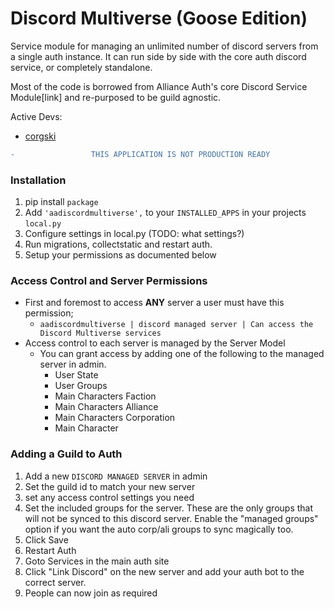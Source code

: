 # Discord Multiverse (Goose Edition)

Service module for managing an unlimited number of discord servers from a single auth instance. It can run side by side with the core auth discord service, or completely standalone.

Most of the code is borrowed from Alliance Auth's core Discord Service Module[link] and re-purposed to be guild agnostic.

Active Devs:

- [corgski](https://github.com/digital-pet)

```diff
-                 THIS APPLICATION IS NOT PRODUCTION READY
```

### Installation

1.  pip install `package`
2.  Add `'aadiscordmultiverse',` to your `INSTALLED_APPS` in your projects `local.py`
3.  Configure settings in local.py (TODO: what settings?)
3.  Run migrations, collectstatic and restart auth.
4.  Setup your permissions as documented below

### Access Control and Server Permissions

- First and foremost to access **ANY** server a user must have this permission;
  - `aadiscordmultiverse | discord managed server | Can access the Discord Multiverse services`
- Access control to each server is managed by the Server Model
  - You can grant access by adding one of the following to the managed server in admin.
    - User State
    - User Groups
    - Main Characters Faction
    - Main Characters Alliance
    - Main Characters Corporation
    - Main Character

### Adding a Guild to Auth

1.  Add a new `DISCORD MANAGED SERVER` in admin
2.  Set the guild id to match your new server
3.  set any access control settings you need
4.  Set the included groups for the server. These are the only groups that will not be synced to this discord server. Enable the "managed groups" option if you want the auto corp/ali groups to sync magically too.
5.  Click Save
6.  Restart Auth
7.  Goto Services in the main auth site
8.  Click "Link Discord" on the new server and add your auth bot to the correct server.
9.  People can now join as required
